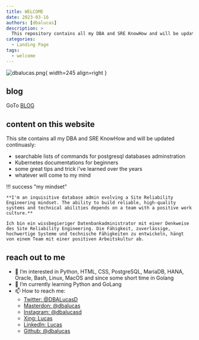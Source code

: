 ```yaml
---
title: WELCOME
date: 2023-03-16
authors: [dbalucas]
description: >
  This repository contains all my DBA and SRE KnowHow and will be updated continuasly. A searchable list of commands for administrating a databases and other required tools.
categories:
  - Landing Page
tags:
  - welcome
---
```


![dbalucas.png](https://avatars.githubusercontent.com/u/48513436?v=4){ width=245 align=right }

## blog

GoTo [BLOG](blog/index.md)

## content on this website

This site contains all my DBA and SRE KnowHow and will be updated continuasly:
-  searchable lists of commands for postgresql databases adminstration 
-  Kubernetes documentations for beginners
-  some great tips and trick i've learned over the years
-  whatever will come to my mind

!!! success "my mindset"

    **I'm an inquisitive database admin evolving a Site Reliability Engineering mindset. The ability to build reliable, high-quality systems and technical abilities depends on a team with a positive work culture.**

    Ich bin ein wissbegieriger Datenbankadministrator mit einer Denkweise des Site Reliability Engineering. Die Fähigkeit, zuverlässige, hochwertige Systeme und technische Fähigkeiten zu entwickeln, hängt von einem Team mit einer positiven Arbeitskultur ab.

## reach out to me

- 👀 I’m interested in Python, HTML, CSS, PostgreSQL, MariaDB, HANA, Oracle, Bash, Linux, MacOS and since some short time in Golang
- 🌱 I’m currently learning Python and GoLang
- 📫 How to reach me:
  - [Twitter: @DBALucasD](https://twitter.com/DBALucasD)
  - [Masterdon: @dbalucas](https://mastodon.social/@dbalucas)
  - [Instagram: @dbalucasd](https://instagram.com/dbalucasd)
  - [Xing: Lucas](https://www.xing.com/profile/Lucas_Duerksen)
  - [LinkedIn: Lucas](https://www.linkedin.com/in/lucas-dürksen)
  - [Github: @dbalucas](http://github.com/dbalucas)
